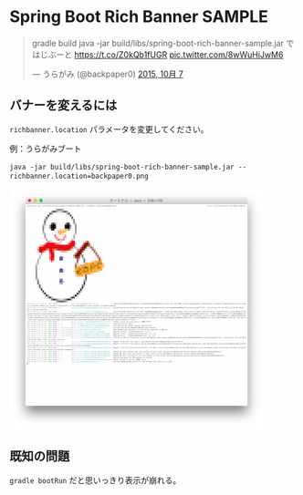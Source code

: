 # Spring Boot Rich Banner SAMPLE

<blockquote class="twitter-tweet" lang="ja"><p lang="ja" dir="ltr">gradle build&#10;java -jar build/libs/spring-boot-rich-banner-sample.jar&#10;ではじぶーと&#10;<a href="https://t.co/Z0kQb1fUGR">https://t.co/Z0kQb1fUGR</a> <a href="http://t.co/8wWuHiJwM6">pic.twitter.com/8wWuHiJwM6</a></p>&mdash; うらがみ (@backpaper0) <a href="https://twitter.com/backpaper0/status/651745561658265601">2015, 10月 7</a></blockquote>
<script async src="//platform.twitter.com/widgets.js" charset="utf-8"></script>

## バナーを変えるには

`richbanner.location` パラメータを変更してください。

例：うらがみブート

```
java -jar build/libs/spring-boot-rich-banner-sample.jar --richbanner.location=backpaper0.png
```

![うらがみブートの実行結果](uragami-boot.png)

## 既知の問題

`gradle bootRun` だと思いっきり表示が崩れる。

